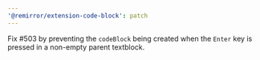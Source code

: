 ```yaml
---
'@remirror/extension-code-block': patch
---
```


Fix #503 by preventing the `codeBlock` being created when the `Enter` key is pressed in a non-empty parent textblock.
